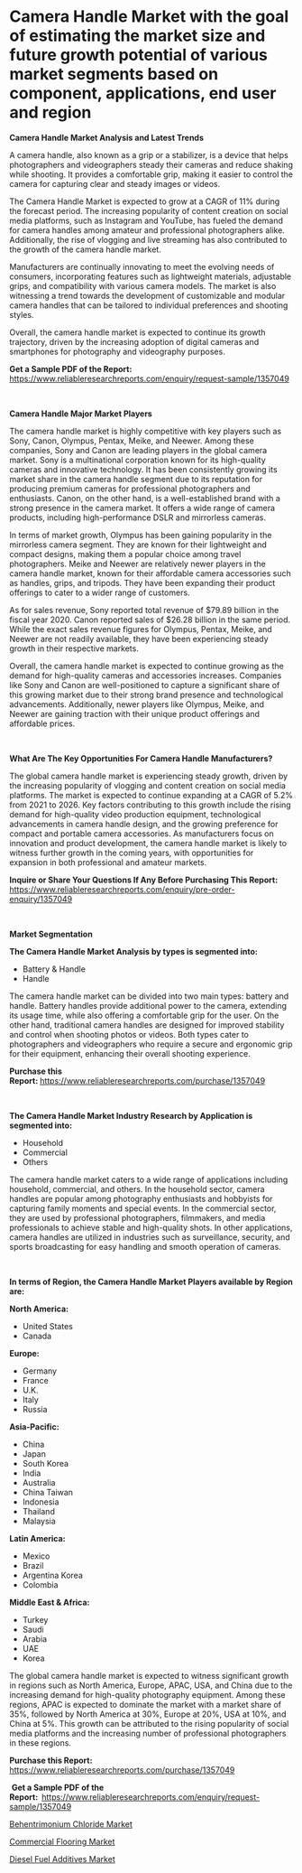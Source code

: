 <p><h1>Camera Handle Market with the goal of estimating the market size and future growth potential of various market segments based on component, applications, end user and region</h1></p><p><strong>Camera Handle Market Analysis and Latest Trends</strong></p>
<p><p>A camera handle, also known as a grip or a stabilizer, is a device that helps photographers and videographers steady their cameras and reduce shaking while shooting. It provides a comfortable grip, making it easier to control the camera for capturing clear and steady images or videos.</p><p>The Camera Handle Market is expected to grow at a CAGR of 11% during the forecast period. The increasing popularity of content creation on social media platforms, such as Instagram and YouTube, has fueled the demand for camera handles among amateur and professional photographers alike. Additionally, the rise of vlogging and live streaming has also contributed to the growth of the camera handle market.</p><p>Manufacturers are continually innovating to meet the evolving needs of consumers, incorporating features such as lightweight materials, adjustable grips, and compatibility with various camera models. The market is also witnessing a trend towards the development of customizable and modular camera handles that can be tailored to individual preferences and shooting styles.</p><p>Overall, the camera handle market is expected to continue its growth trajectory, driven by the increasing adoption of digital cameras and smartphones for photography and videography purposes.</p></p>
<p><strong>Get a Sample PDF of the Report:&nbsp;</strong> <a href="https://www.reliableresearchreports.com/enquiry/request-sample/1357049">https://www.reliableresearchreports.com/enquiry/request-sample/1357049</a></p>
<p>&nbsp;</p>
<p><strong>Camera Handle Major Market Players</strong></p>
<p><p>The camera handle market is highly competitive with key players such as Sony, Canon, Olympus, Pentax, Meike, and Neewer. Among these companies, Sony and Canon are leading players in the global camera market. Sony is a multinational corporation known for its high-quality cameras and innovative technology. It has been consistently growing its market share in the camera handle segment due to its reputation for producing premium cameras for professional photographers and enthusiasts. Canon, on the other hand, is a well-established brand with a strong presence in the camera market. It offers a wide range of camera products, including high-performance DSLR and mirrorless cameras.</p><p>In terms of market growth, Olympus has been gaining popularity in the mirrorless camera segment. They are known for their lightweight and compact designs, making them a popular choice among travel photographers. Meike and Neewer are relatively newer players in the camera handle market, known for their affordable camera accessories such as handles, grips, and tripods. They have been expanding their product offerings to cater to a wider range of customers.</p><p>As for sales revenue, Sony reported total revenue of $79.89 billion in the fiscal year 2020. Canon reported sales of $26.28 billion in the same period. While the exact sales revenue figures for Olympus, Pentax, Meike, and Neewer are not readily available, they have been experiencing steady growth in their respective markets.</p><p>Overall, the camera handle market is expected to continue growing as the demand for high-quality cameras and accessories increases. Companies like Sony and Canon are well-positioned to capture a significant share of this growing market due to their strong brand presence and technological advancements. Additionally, newer players like Olympus, Meike, and Neewer are gaining traction with their unique product offerings and affordable prices.</p></p>
<p>&nbsp;</p>
<p><strong>What Are The Key Opportunities For Camera Handle Manufacturers?</strong></p>
<p><p>The global camera handle market is experiencing steady growth, driven by the increasing popularity of vlogging and content creation on social media platforms. The market is expected to continue expanding at a CAGR of 5.2% from 2021 to 2026. Key factors contributing to this growth include the rising demand for high-quality video production equipment, technological advancements in camera handle design, and the growing preference for compact and portable camera accessories. As manufacturers focus on innovation and product development, the camera handle market is likely to witness further growth in the coming years, with opportunities for expansion in both professional and amateur markets.</p></p>
<p><strong>Inquire or Share Your Questions If Any Before Purchasing This Report:</strong> <a href="https://www.reliableresearchreports.com/enquiry/pre-order-enquiry/1357049">https://www.reliableresearchreports.com/enquiry/pre-order-enquiry/1357049</a></p>
<p>&nbsp;</p>
<p><strong>Market Segmentation</strong></p>
<p><strong>The Camera Handle Market Analysis by types is segmented into:</strong></p>
<p><ul><li>Battery & Handle</li><li>Handle</li></ul></p>
<p><p>The camera handle market can be divided into two main types: battery and handle. Battery handles provide additional power to the camera, extending its usage time, while also offering a comfortable grip for the user. On the other hand, traditional camera handles are designed for improved stability and control when shooting photos or videos. Both types cater to photographers and videographers who require a secure and ergonomic grip for their equipment, enhancing their overall shooting experience.</p></p>
<p><strong>Purchase this Report:&nbsp;</strong><a href="https://www.reliableresearchreports.com/purchase/1357049">https://www.reliableresearchreports.com/purchase/1357049</a></p>
<p>&nbsp;</p>
<p><strong>The Camera Handle Market Industry Research by Application is segmented into:</strong></p>
<p><ul><li>Household</li><li>Commercial</li><li>Others</li></ul></p>
<p><p>The camera handle market caters to a wide range of applications including household, commercial, and others. In the household sector, camera handles are popular among photography enthusiasts and hobbyists for capturing family moments and special events. In the commercial sector, they are used by professional photographers, filmmakers, and media professionals to achieve stable and high-quality shots. In other applications, camera handles are utilized in industries such as surveillance, security, and sports broadcasting for easy handling and smooth operation of cameras.</p></p>
<p>&nbsp;</p>
<p><strong>In terms of Region, the Camera Handle Market Players available by Region are:</strong></p>
<p>
    <p> <strong> North America: </strong>
        <ul>
            <li>United States</li>
            <li>Canada</li>
        </ul>
        </p> 
    <p> <strong> Europe: </strong>
        <ul>
            <li>Germany</li>
            <li>France</li>
            <li>U.K.</li>
            <li>Italy</li>
            <li>Russia</li>
        </ul>
        </p> 
    <p> <strong> Asia-Pacific: </strong>
        <ul>
            <li>China</li>
            <li>Japan</li>
            <li>South Korea</li>
            <li>India</li>
            <li>Australia</li>
            <li>China Taiwan</li>
            <li>Indonesia</li>
            <li>Thailand</li>
            <li>Malaysia</li>
        </ul>
        </p> 
    <p> <strong> Latin America: </strong>
        <ul>
            <li>Mexico</li>
            <li>Brazil</li>
            <li>Argentina Korea</li>
            <li>Colombia</li>
        </ul>
        </p> 
    <p> <strong> Middle East & Africa: </strong>
        <ul>
            <li>Turkey</li>
            <li>Saudi</li>
            <li>Arabia</li>
            <li>UAE</li>
            <li>Korea</li>
        </ul>
    </p>
    </p>
<p><p>The global camera handle market is expected to witness significant growth in regions such as North America, Europe, APAC, USA, and China due to the increasing demand for high-quality photography equipment. Among these regions, APAC is expected to dominate the market with a market share of 35%, followed by North America at 30%, Europe at 20%, USA at 10%, and China at 5%. This growth can be attributed to the rising popularity of social media platforms and the increasing number of professional photographers in these regions.</p></p>
<p><strong>Purchase this Report: </strong><a href="https://www.reliableresearchreports.com/purchase/1357049">https://www.reliableresearchreports.com/purchase/1357049</a></p>
<p>&nbsp;<strong>Get a Sample PDF of the Report:&nbsp;&nbsp;</strong><a href="https://www.reliableresearchreports.com/enquiry/request-sample/1357049">https://www.reliableresearchreports.com/enquiry/request-sample/1357049</a></p>
<p><strong></strong></p>
<p><p><a href="https://bubble-tree-ea4.notion.site/Behentrimonium-Chloride-Market-Growth-Market-Trends-COVID-19-Impact-and-Forecasts-for-period-from-9616b6838423476983c0e22ac68ef980">Behentrimonium Chloride Market</a></p><p><a href="https://bubble-tree-ea4.notion.site/Commercial-Flooring-Market-Size-Reflecting-a-Forecast-Till-2031-Market-By-Type-By-Application-and--b303232a55614bfebbb483649d9281c1">Commercial Flooring Market</a></p><p><a href="https://thundering-castanet-c65.notion.site/Diesel-Fuel-Additives-Market-Furnish-Information-about-Market-Size-Market-Share-Market-Dynamics-a-86965f3f2d4f4b3fac438634fbf0f80e">Diesel Fuel Additives Market</a></p></p>